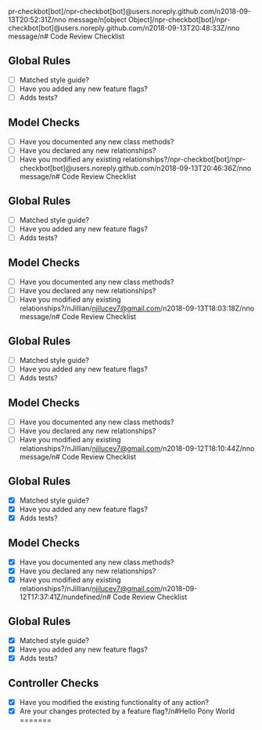 pr-checkbot[bot]/npr-checkbot[bot]@users.noreply.github.com/n2018-09-13T20:52:31Z/nno message/n[object Object]/npr-checkbot[bot]/npr-checkbot[bot]@users.noreply.github.com/n2018-09-13T20:48:33Z/nno message/n# Code Review Checklist
## Global Rules
- [ ] Matched style guide?
- [ ] Have you added any new feature flags?
- [ ] Adds tests?
## Model Checks
- [ ] Have you documented any new class methods?
- [ ] Have you declared any new relationships?
- [ ] Have you modified any existing relationships?/npr-checkbot[bot]/npr-checkbot[bot]@users.noreply.github.com/n2018-09-13T20:46:36Z/nno message/n# Code Review Checklist
## Global Rules
- [ ] Matched style guide?
- [ ] Have you added any new feature flags?
- [ ] Adds tests?
## Model Checks
- [ ] Have you documented any new class methods?
- [ ] Have you declared any new relationships?
- [ ] Have you modified any existing relationships?/nJillian/njilucev7@gmail.com/n2018-09-13T18:03:18Z/nno message/n# Code Review Checklist
## Global Rules
- [ ] Matched style guide?
- [ ] Have you added any new feature flags?
- [ ] Adds tests?
## Model Checks
- [ ] Have you documented any new class methods?
- [ ] Have you declared any new relationships?
- [ ] Have you modified any existing relationships?/nJillian/njilucev7@gmail.com/n2018-09-12T18:10:44Z/nno message/n# Code Review Checklist
## Global Rules
- [x] Matched style guide?
- [x] Have you added any new feature flags?
- [x] Adds tests?
## Model Checks
- [x] Have you documented any new class methods?
- [x] Have you declared any new relationships?
- [x] Have you modified any existing relationships?/nJillian/njilucev7@gmail.com/n2018-09-12T17:37:41Z/nundefined/n# Code Review Checklist
## Global Rules
- [x] Matched style guide?
- [x] Have you added any new feature flags?
- [x] Adds tests?
## Controller Checks
- [x] Have you modified the existing functionality of any action?
- [x] Are your changes protected by a feature flag?/n#Hello Pony World
=======
